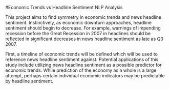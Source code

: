 #Economic Trends vs Headline Sentiment NLP Analysis

This project aims to find symmetry in economic trends and news headline sentiment.  Instinctively, as economic downturn approaches, headline sentiment should begin to decrease.  For example, warnings of impending recession before the Great Recession in 2007 in headlines should be reflected in significant decreases in news headline sentiment as late as Q3 2007.  

First, a timeline of economic trends will be defined which will be used to reference news headline sentiment against.  Potential applications of this study include utilizing news headline sentiment as a possible predictor for economic trends.  While prediction of the economy as a whole is a large attempt, perhaps certain individual economic indicators may be predictable by headline sentiment.
